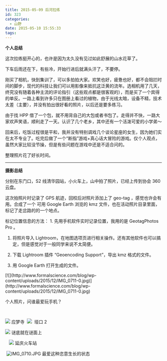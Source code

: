 ```yaml
---
title: 2015-05-09 后河拉练
id: 323
categories:
  - 山野
date: 2015-05-10 15:55:33
tags:
---
```


**个人总结**

这次拉练挺开心的，也许是因为太久没有见过如此舒展的山水花草了。

下车后雨还在下，有些冷，开始行进后就满头汗了，不要停。

刚买了相机，快到集训了，可以多拍拍大家。欢笑也好，疲惫也好，都不会阻拦时间的脚步，现代的科技让我们可以用影像来抵抗这泛黄的流年。选相机用了几天，终究没有随着各种主流的评论指引（这些观点都是很客观的），而是买了一个宾得的单反。一路上看到许多只在图册上看过的植物，由于光线太暗，设备不精，技术太差（主要），并没有拍出很好看的照片，以后还是要多练习。

由于找 HPP 借了一个包，就不用背自己的大包或者书包了。走得并不快，一路大家欢声笑语，顺利走了一天。认识了几个老乡，其中还有一个活泼可爱的小学弟～

回来后，吃饭过程很是平和，我并没有特别调戏几个谈论星座的女生，因为她们实在太不专业了。吃完后做了一个“断指”游戏+真心话大冒险的游戏。仅个人观点，虽然大家比较没节操，但是有些问题在游戏中还是不适合问的。

整理照片花了好长时间。

* * *

**摄影总结**

分别在东门口，S2 线清华园站，小火车上，山中拍了照片，已经上传到协会 360 云盘。

这次拍照片时记录了 GPS 航迹，回校后对照片添加上了 geo-tag ，感觉也许会有用。合成了一个 可用 Google Earth 浏览的 kmz 文件，也在活动照片目录里面，标记了走岔路的的一个地点。

标记位置信息的方法：
1\. 先用手机软件实时记录位置，我用的是 GeotagPhotos Pro 。

1.  将照片导入 Lightroom，在地图选项页进行相关操作。还有其他软件也可以搞定，但是感觉对于一般同学来说不太简便。</p>
2.  下载 Lightroom 插件 “Geoencoding Support”，导出 kmz 格式的文件。

3.  用 Google Earth 打开生成的文件。
&nbsp;&nbsp;

<p>[![](http://www.formalscience.com/blog/wp-content/uploads/2015/12/IMG_0711-0.jpg)](http://www.formalscience.com/blog/wp-content/uploads/2015/12/IMG_0711-0.jpg)&nbsp;&nbsp;

个人照片，问谁最爱玩手机？

&nbsp;&nbsp;

[![](http://www.formalscience.com/blog/wp-content/uploads/2015/12/IMG_0706-0.jpg)](http://www.formalscience.com/blog/wp-content/uploads/2015/12/IMG_0706-0.jpg)&nbsp;应梦寺
&nbsp;[![](http://www.formalscience.com/blog/wp-content/uploads/2015/12/IMG_0708.jpg)](http://www.formalscience.com/blog/wp-content/uploads/2015/12/IMG_0708.jpg)&nbsp;
垭口 2 &nbsp;

[![](http://www.formalscience.com/blog/wp-content/uploads/2015/12/IMG_0707-0.jpg)](http://www.formalscience.com/blog/wp-content/uploads/2015/12/IMG_0707-0.jpg)&nbsp;谜底就在谜面上

&nbsp;&nbsp;
[![](http://www.formalscience.com/blog/wp-content/uploads/2015/12/IMG_0709-0.jpg)](http://www.formalscience.com/blog/wp-content/uploads/2015/12/IMG_0709-0.jpg)&nbsp;延庆火车站

&nbsp;![IMG_0710.JPG](http://www.formalscience.com/blog/wp-content/uploads/2015/12/IMG_0710.jpg)
最爱这种恣意生长的状态